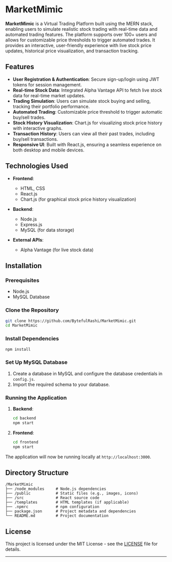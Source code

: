 
# MarketMimic

**MarketMimic** is a Virtual Trading Platform built using the MERN stack, enabling users to simulate realistic stock trading with real-time data and automated trading features. The platform supports over 100+ users and allows for customizable price thresholds to trigger automated trades. It provides an interactive, user-friendly experience with live stock price updates, historical price visualization, and transaction tracking.

## Features

- **User Registration & Authentication**: Secure sign-up/login using JWT tokens for session management.
- **Real-time Stock Data**: Integrated Alpha Vantage API to fetch live stock data for real-time market updates.
- **Trading Simulation**: Users can simulate stock buying and selling, tracking their portfolio performance.
- **Automated Trading**: Customizable price threshold to trigger automatic buy/sell trades.
- **Stock History Visualization**: Chart.js for visualizing stock price history with interactive graphs.
- **Transaction History**: Users can view all their past trades, including buy/sell transactions.
- **Responsive UI**: Built with React.js, ensuring a seamless experience on both desktop and mobile devices.

## Technologies Used

- **Frontend**:
  - HTML, CSS
  - React.js
  - Chart.js (for graphical stock price history visualization)
  
- **Backend**:
  - Node.js
  - Express.js
  - MySQL (for data storage)

- **External APIs**:
  - Alpha Vantage (for live stock data)

## Installation

### Prerequisites

- Node.js
- MySQL Database

### Clone the Repository

```bash
git clone https://github.com/BytefulRashi/MarketMimic.git
cd MarketMimic
```

### Install Dependencies

```bash
npm install
```

### Set Up MySQL Database

1. Create a database in MySQL and configure the database credentials in `config.js`.
2. Import the required schema to your database.

### Running the Application

1. **Backend**:
    ```bash
    cd backend
    npm start
    ```

2. **Frontend**:
    ```bash
    cd frontend
    npm start
    ```

The application will now be running locally at `http://localhost:3000`.

## Directory Structure

```
/MarketMimic
├── /node_modules     # Node.js dependencies
├── /public           # Static files (e.g., images, icons)
├── /src              # React source code
├── /templates        # HTML templates (if applicable)
├── .npmrc            # npm configuration
├── package.json      # Project metadata and dependencies
└── README.md         # Project documentation
```

## License

This project is licensed under the MIT License - see the [LICENSE](LICENSE) file for details.

---
